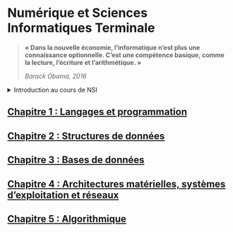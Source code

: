 # Numérique et Sciences Informatiques Terminale

>__« Dans la nouvelle économie, l’informatique n’est plus une connaissance optionnelle. C’est une compétence basique, comme la lecture, l’écriture et l’arithmétique. »__
>
>_Barack Obama, 2016_

<details>
  <summary>Introduction au cours de NSI</summary> 

## En classe de terminale
_6 heures par semaine_
  
Cet enseignement s’appuie sur l’universalité de quatre concepts fondamentaux et la variété de leurs interactions :
- Les **données**, qui représentent sous une forme numérique unifiée des informations très diverses : textes, images, sons, mesures physiques, sommes d’argent, etc.
- Les **algorithmes**, qui spécifient de façon abstraite et précise des traitements à effectuer sur les données à partir d’opérations élémentaires.
-  Les **langages**, qui permettent de traduire les algorithmes abstraits en programmes textuels ou graphiques de façon à ce qu’ils soient exécutables par les machines.
- Les **machines**, et leurs systèmes d’exploitation, qui permettent d’exécuter des programmes en enchaînant un grand nombre d’instructions simples, assurant la persistance des données par leur stockage, et de gérer les communications. On y inclut les objets connectés et les réseaux.

À ces concepts s’ajoute un élément transversal : les **interfaces** qui permettent la communication avec les humains, la collecte des données et la commande des systèmes.

Un enseignement d’informatique ne saurait se réduire à une présentation de concepts ou de méthodes sans permettre aux élèves de se les approprier en développant des **projets applicatifs**.
Une part de l’horaire de l’enseignement d’au moins un quart du total en classe doit être réservée à la conception et à l’élaboration de projets conduits par des groupes de deux à quatre élèves.

## Le baccalauréat
L’évaluation de la spécialité NSI au bac se décompose en deux parties :
- La première est une partie écrite sur 12 points. Vous aurez 3h30 pour composer autour de trois exercices au choix sur cinq proposés. Chaque exercice vaut 4 points.
- La seconde est une épreuve pratique sur 8 points. Elle consiste à résoudre 2 exercices sur ordinateur, notés chacun sur 4 points. Vous serez évalué sur la base d'un dialogue avec un professeur examinateur.
  
_A noter :_
- _Les deux épreuves n'auront pas lieu le même jour._
- _Les notes de l'épreuve de terminale compteront pour le baccalauréat avec le coefficient 16 sur 60._

</details>



## [Chapitre 1 : Langages et programmation]()
## [Chapitre 2 : Structures de données]()
## [Chapitre 3 : Bases de données]()
## [Chapitre 4 : Architectures matérielles, systèmes d’exploitation et réseaux]()
## [Chapitre 5 : Algorithmique]()
